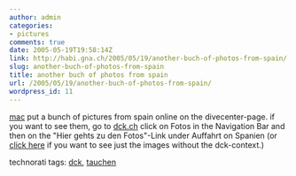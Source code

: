 ```yaml
---
author: admin
categories:
- pictures
comments: true
date: 2005-05-19T19:58:14Z
link: http://habi.gna.ch/2005/05/19/another-buch-of-photos-from-spain/
slug: another-buch-of-photos-from-spain
title: another buch of photos from spain
url: /2005/05/19/another-buch-of-photos-from-spain/
wordpress_id: 11
---
```


[mac](http://www.dck.ch/fotos/auffahrt05/images/DSC_5706.JPG) put a bunch of pictures from spain online on the divecenter-page. if you want to see them, go to [dck.ch](http://dck.ch/) click on Fotos in the Navigation Bar and then on the "Hier gehts zu den Fotos"-Link under Auffahrt on Spanien (or [click here](http://www.dck.ch/fotos/auffahrt05/index.php) if you want to see just the images without the dck-context.)


technorati tags: [dck](http://technorati.com/tag/dck), [tauchen](http://technorati.com/tag/tauchen)
